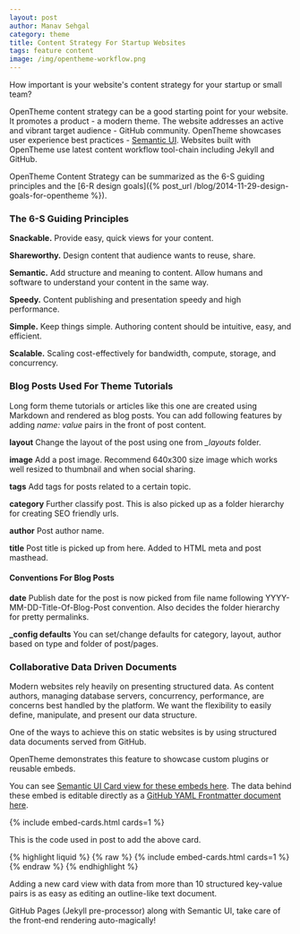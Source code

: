 ```yaml
---
layout: post
author: Manav Sehgal
category: theme
title: Content Strategy For Startup Websites
tags: feature content
image: /img/opentheme-workflow.png
---
```


How important is your website's content strategy for your startup or small team?

OpenTheme content strategy can be a good starting point for your website. It promotes a product - a modern theme.
The website addresses an active and vibrant target audience - GitHub community. 
OpenTheme showcases user experience best practices - [Semantic UI](http://semantic-ui.com/). 
Websites built with OpenTheme use latest content workflow tool-chain including Jekyll and GitHub.

OpenTheme Content Strategy can be summarized as the 6-S guiding principles and the [6-R design goals]({% post_url /blog/2014-11-29-design-goals-for-opentheme %}).

### The 6-S Guiding Principles

**Snackable.** Provide easy, quick views for your content.

**Shareworthy.** Design content that audience wants to reuse, share.

**Semantic.** Add structure and meaning to content. Allow humans and software to understand your content in the same way.

**Speedy.** Content publishing and presentation speedy and high performance.

**Simple.** Keep things simple. Authoring content should be intuitive, easy, and efficient.

**Scalable.** Scaling cost-effectively for bandwidth, compute, storage, and concurrency.

### Blog Posts Used For Theme Tutorials

Long form theme tutorials or articles like this one are created using Markdown and rendered as blog posts. 
You can add following features by adding *name: value* pairs in the front of post content.

**layout** Change the layout of the post using one from *_layouts* folder.

**image** Add a post image. Recommend 640x300 size image which works well resized to thumbnail and when social sharing.

**tags** Add tags for posts related to a certain topic.

**category** Further classify post. This is also picked up as a folder hierarchy for creating SEO friendly urls.

**author** Post author name.

**title** Post title is picked up from here. Added to HTML meta and post masthead.

#### Conventions For Blog Posts

**date** Publish date for the post is now picked from file name following YYYY-MM-DD-Title-Of-Blog-Post convention. Also decides the folder hierarchy for pretty permalinks.

**_config defaults** You can set/change defaults for category, layout, author based on type and folder of post/pages.

### Collaborative Data Driven Documents

Modern websites rely heavily on presenting structured data. 
As content authors, managing database servers, concurrency, performance, are concerns best handled by the platform.
We want the flexibility to easily define, manipulate, and present our data structure.

One of the ways to achieve this on static websites is by using structured data documents served from GitHub.

OpenTheme demonstrates this feature to showcase custom plugins or reusable embeds.

You can see [Semantic UI Card view for these embeds here](/embeds/).
The data behind these embed is editable directly as a [GitHub YAML Frontmatter document here](https://github.com/open-start/opentheme/blob/master/_data/embeds.yml).

{% include embed-cards.html cards=1 %}

This is the code used in post to add the above card.

{% highlight liquid %}
{% raw  %}
  {% include embed-cards.html cards=1 %}
{% endraw %}
{% endhighlight %}

Adding a new card view with data from more than 10 structured key-value pairs is as easy as editing an outline-like text document.

GitHub Pages (Jekyll pre-processor) along with Semantic UI, take care of the front-end rendering auto-magically!
